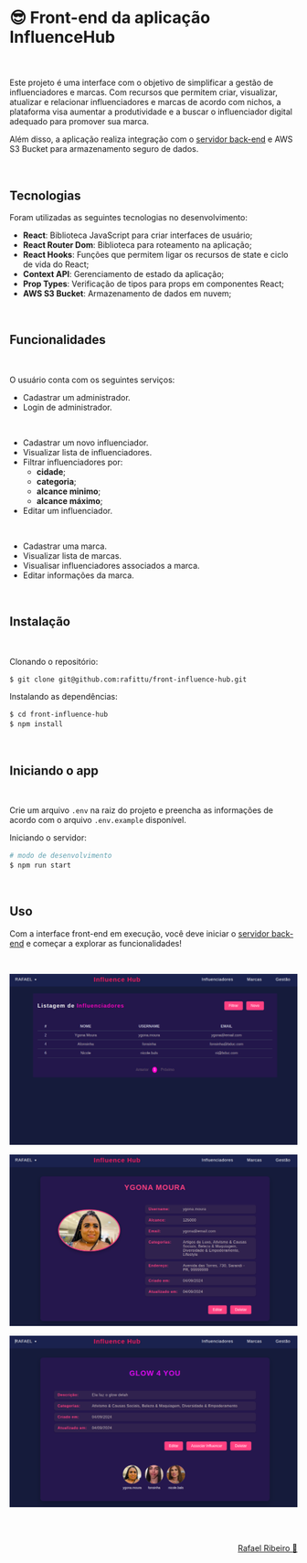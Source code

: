 # 😎 Front-end da aplicação InfluenceHub

###

<br>

Este projeto é uma interface com o objetivo de simplificar a gestão de influenciadores e marcas. Com recursos que permitem criar, visualizar, atualizar e relacionar influenciadores e marcas de acordo com nichos, a plataforma visa aumentar a produtividade e a buscar o influenciador digital adequado para promover sua marca.

Além disso, a aplicação realiza integração com o [servidor back-end](https://github.com/rafittu/back-influence-hub) e AWS S3 Bucket para armazenamento seguro de dados.


<br>

## Tecnologias

Foram utilizadas as seguintes tecnologias no desenvolvimento:

- **React**: Biblioteca JavaScript para criar interfaces de usuário;
- **React Router Dom**: Biblioteca para roteamento na aplicação;
- **React Hooks**: Funções que permitem ligar os recursos de state e ciclo de vida do React;
- **Context API**: Gerenciamento de estado da aplicação;
- **Prop Types**: Verificação de tipos para props em componentes React;
- **AWS S3 Bucket**: Armazenamento de dados em nuvem;

<br>

## Funcionalidades
<br>

O usuário conta com os seguintes serviços:

- Cadastrar um administrador.
- Login de administrador.

<br>

- Cadastrar um novo influenciador.
- Visualizar lista de influenciadores.
- Filtrar influenciadores por:
    - **cidade**;
    - **categoria**;
    - **alcance minimo**;
    - **alcance máximo**;
- Editar um influenciador.

<br>

- Cadastrar uma marca.
- Visualizar lista de marcas.
- Visualisar influenciadores associados a marca.
- Editar informações da marca.

<br>

## Instalação

<br>

Clonando o repositório:

```bash
$ git clone git@github.com:rafittu/front-influence-hub.git
```

Instalando as dependências:

```bash
$ cd front-influence-hub
$ npm install
```

<br>

## Iniciando o app

<br>

Crie um arquivo `.env` na raiz do projeto e preencha as informações de acordo com o arquivo `.env.example` disponível.

Iniciando o servidor:

```bash
# modo de desenvolvimento
$ npm run start
```

<br>

## Uso

Com a interface front-end em execução, você deve iniciar o [servidor back-end](https://github.com/rafittu/back-influence-hub) e começar a explorar as funcionalidades!

<br>

![Lista de Influenciadores](public/influencers_list.png)
<br>

![Detalhes do Influenciador](public/influencer_details.png)
<br>

![Detalhes da Marca](public/brandInfluencer.png)


<br>

##

<p align="right">
  <a href="https://www.linkedin.com/in/rafittu/">Rafael Ribeiro 🚀</a>
</p>

